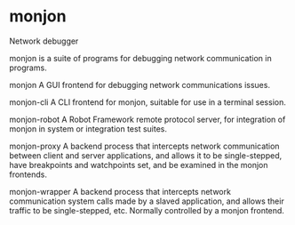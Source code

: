 monjon
======

Network debugger

monjon is a suite of programs for debugging network communication in
programs.

monjon
  A GUI frontend for debugging network communications issues.

monjon-cli
  A CLI frontend for monjon, suitable for use in a terminal session.

monjon-robot
  A Robot Framework remote protocol server, for integration of monjon
  in system or integration test suites.

monjon-proxy
  A backend process that intercepts network communication between
  client and server applications, and allows it to be single-stepped,
  have breakpoints and watchpoints set, and be examined in the monjon
  frontends.

monjon-wrapper
  A backend process that intercepts network communication system calls
  made by a slaved application, and allows their traffic to be
  single-stepped, etc.  Normally controlled by a monjon frontend.


